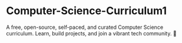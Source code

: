# Computer-Science-Curriculum1
A free, open-source, self-paced, and curated Computer Science curriculum. Learn, build projects, and join a vibrant tech community. 🚀
